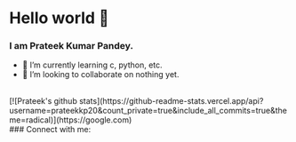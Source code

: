 # Hello world 👋
### I am Prateek Kumar Pandey.
- 🌱 I’m currently learning c, python, etc.
- 👯 I’m looking to collaborate on nothing yet.
<br />
[![Prateek's github stats](https://github-readme-stats.vercel.app/api?username=prateekkp20&count_private=true&include_all_commits=true&theme=radical)](https://google.com)
<br />
### Connect with me:

